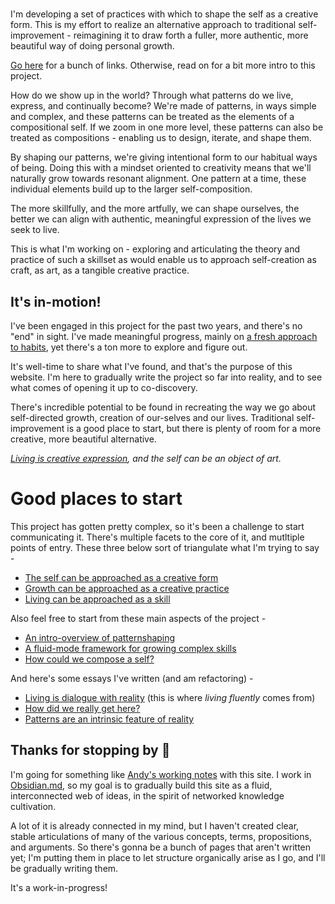 


# 
I'm developing a set of practices with which to shape the self as a creative form. This is my effort to realize an alternative approach to traditional self-improvement - reimagining it to draw forth a fuller, more authentic, more beautiful way of doing personal growth.

[Go here](#good-places-to-start) for a bunch of links. Otherwise, read on for a bit more intro to this project.

How do we show up in the world? Through what patterns do we live, express, and continually become? We're made of patterns, in ways simple and complex, and these patterns can be treated as the elements of a compositional self. If we zoom in one more level, these patterns can also be treated as compositions - enabling us to design, iterate, and shape them. 

By shaping our patterns, we're giving intentional form to our habitual ways of being. Doing this with a mindset oriented to creativity means that we'll naturally grow towards resonant alignment. One pattern at a time, these individual elements build up to the larger self-composition.

The more skillfully, and the more artfully, we can shape ourselves, the better we can align with authentic, meaningful expression of the lives we seek to live.

This is what I'm working on - exploring and articulating the theory and practice of such a skillset as would enable us to approach self-creation as craft, as art, as a tangible creative practice. 

## It's in-motion!

I've been engaged in this project for the past two years, and there's no "end" in sight. I've made meaningful progress, mainly on [a fresh approach to habits](../posts/anintrooverviewofpatternshaping), yet there's a ton more to explore and figure out.

It's well-time to share what I've found, and that's the purpose of this website. I'm here to gradually write the project so far into reality, and to see what comes of opening it up to co-discovery.

There's incredible potential to be found in recreating the way we go about self-directed growth, creation of our-selves and our lives. Traditional self-improvement is a good place to start, but there is plenty of room for a more creative, more beautiful alternative. 

*[Living is creative expression](../posts/livingiscreativeexpression), and the self can be an object of art.*


# Good places to start
This project has gotten pretty complex, so it's been a challenge to start communicating it. There's multiple facets to the core of it, and mutltiple points of entry. These three below sort of triangulate what I'm trying to say -
- [The self can be approached as a creative form](../posts/selfasacreativeform)
- [Growth can be approached as a creative practice](../posts/growthcanbeapproachedasacreativepractice)
- [Living can be approached as a skill](../posts/livingcanbeapproachedasaskill)

Also feel free to start from these main aspects of the project - 

- [An intro-overview of patternshaping](../posts/anintrooverviewofpatternshaping)
- [A fluid-mode framework for growing complex skills](../posts/fluencycultivationlocus)
- [How could we compose a self?](../posts/howcouldwecomposeaself)

And here's some essays I've written (and am refactoring) -
- [Living is dialogue with reality](../posts/livingisdialoguewithreality) (this is where *living fluently* comes from)
- [How did we really get here?](../posts/howdidwereallygethere) 
- [Patterns are an intrinsic feature of reality](../posts/patternsareanintrinsicfeatureofreality)

## Thanks for stopping by 🙂
I'm going for something like [Andy's working notes](https://notes.andymatuschak.org/About_these_notes) with this site. I work in [Obsidian.md](https://obsidian.md/), so my goal is to gradually build this site as a fluid, interconnected web of ideas, in the spirit of networked knowledge cultivation.

A lot of it is already connected in my mind, but I haven't created clear, stable articulations of many of the various concepts, terms, propositions, and arguments. So there's gonna be a bunch of pages that aren't written yet; I'm putting them in place to let structure organically arise as I go, and I'll be gradually writing them.

It's a work-in-progress!





